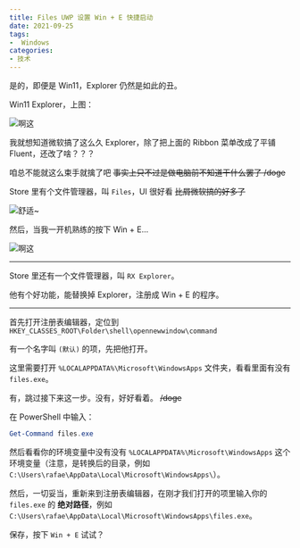 ```yaml
---
title: Files UWP 设置 Win + E 快捷启动
date: 2021-09-25
tags:
-  Windows
categories:
- 技术
---
```

是的，即便是 Win11，Explorer 仍然是如此的丑。

<!--more-->

Win11 Explorer，上图：

![啊这](https://cdn.jsdelivr.net/gh/adkinsmpage/ImgBed@main//img/20210925165054.png)

我就想知道微软搞了这么久 Explorer，除了把上面的 Ribbon 菜单改成了平铺 Fluent，还改了啥？？？

咱总不能就这么束手就擒了吧 ~~事实上只不过是做电脑前不知道干什么罢了 /doge~~

Store 里有个文件管理器，叫 `Files`，UI 很好看 ~~比屑微软搞的好多了~~

![舒适~](https://cdn.jsdelivr.net/gh/adkinsmpage/ImgBed@main//img/20210925165545.png)

然后，当我一开机熟练的按下 Win + E...

![啊这](https://cdn.jsdelivr.net/gh/adkinsmpage/ImgBed@main//img/20210925165054.png)

----

Store 里还有一个文件管理器，叫 `RX Explorer`。

他有个好功能，能替换掉 Explorer，注册成 Win + E 的程序。

---

首先打开注册表编辑器，定位到 `HKEY_CLASSES_ROOT\Folder\shell\opennewwindow\command`

有一个名字叫 `(默认)` 的项，先把他打开。

这里需要打开 `%LOCALAPPDATA%\Microsoft\WindowsApps` 文件夹，看看里面有没有 `files.exe`。

有，跳过接下来这一步。没有，好好看着。 ~~/doge~~

在 PowerShell 中输入：

```powershell
Get-Command files.exe
```

然后看看你的环境变量中没有没有 `%LOCALAPPDATA%\Microsoft\WindowsApps` 这个环境变量（注意，是转换后的目录，例如 `C:\Users\rafae\AppData\Local\Microsoft\WindowsApps\`）。

然后，一切妥当，重新来到注册表编辑器，在刚才我们打开的项里输入你的 `files.exe` 的 **绝对路径**，例如 `C:\Users\rafae\AppData\Local\Microsoft\WindowsApps\files.exe`。

保存，按下 `Win + E` 试试？
